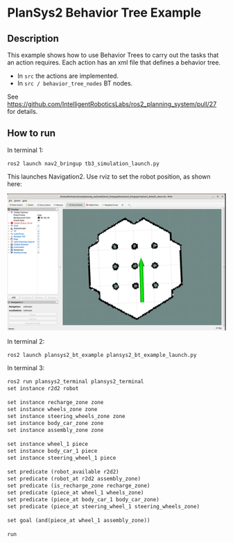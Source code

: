 # PlanSys2 Behavior Tree Example

## Description

This example shows how to use Behavior Trees to carry out the tasks that an action requires. Each action has an xml file that defines a behavior tree.
- In `src` the actions are implemented.
- In `src / behavior_tree_nodes` BT nodes.

See https://github.com/IntelligentRoboticsLabs/ros2_planning_system/pull/27 for details.

## How to run

In terminal 1:

```
ros2 launch nav2_bringup tb3_simulation_launch.py
```

This launches Navigation2. Use rviz to set the robot position, as shown here:

 ![nav2 start](nav2_init.png)

In terminal 2:

```
ros2 launch plansys2_bt_example plansys2_bt_example_launch.py
```

In terminal 3:

```
ros2 run plansys2_terminal plansys2_terminal
set instance r2d2 robot

set instance recharge_zone zone
set instance wheels_zone zone
set instance steering_wheels_zone zone
set instance body_car_zone zone
set instance assembly_zone zone

set instance wheel_1 piece
set instance body_car_1 piece
set instance steering_wheel_1 piece

set predicate (robot_available r2d2)
set predicate (robot_at r2d2 assembly_zone)
set predicate (is_recharge_zone recharge_zone)
set predicate (piece_at wheel_1 wheels_zone)
set predicate (piece_at body_car_1 body_car_zone)
set predicate (piece_at steering_wheel_1 steering_wheels_zone)

set goal (and(piece_at wheel_1 assembly_zone))

run
```
